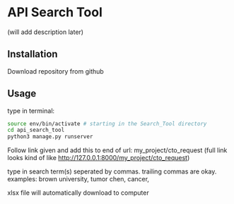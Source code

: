 # API Search Tool

(will add description later)

## Installation

Download repository from github

## Usage
type in terminal:
```bash
source env/bin/activate # starting in the Search_Tool directory
cd api_search_tool
python3 manage.py runserver
```
Follow link given and add this to end of url:
my_project/cto_request
(full link looks kind of like http://127.0.0.1:8000/my_project/cto_request)

type in search term(s) seperated by commas. trailing commas are okay.
examples:
brown university, tumor
chen, cancer,

xlsx file will automatically download to computer